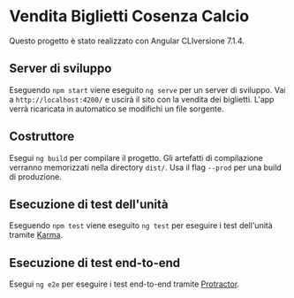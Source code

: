 # Vendita Biglietti Cosenza Calcio

Questo progetto è stato realizzato con Angular CLIversione 7.1.4.

## Server di sviluppo

Eseguendo `npm start` viene eseguito `ng serve` per un server di sviluppo. Vai a `http://localhost:4200/` e uscirà il sito con la vendita dei biglietti. L'app verrà ricaricata in automatico se modifichi un file sorgente.

## Costruttore

Esegui `ng build` per compilare il progetto. Gli artefatti di compilazione verranno memorizzati nella directory `dist/`. Usa il flag `--prod` per una build di produzione.

## Esecuzione di test dell'unità

Eseguendo `npm test` viene eseguito `ng test` per eseguire i test dell'unità tramite [Karma](https://karma-runner.github.io).

## Esecuzione di test end-to-end

Esegui  `ng e2e` per eseguire i test end-to-end tramite [Protractor](http://www.protractortest.org/).

